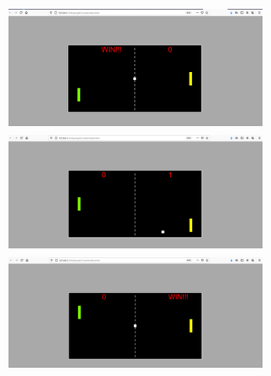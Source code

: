 ![Gra](https://github.com/EllwartDawid/projektowanie-serwisow-www-ellwart-185ic/blob/master/Lab4/ss/gra1.PNG)

![Gra](https://github.com/EllwartDawid/projektowanie-serwisow-www-ellwart-185ic/blob/master/Lab4/ss/gra2.PNG)

![Gra](https://github.com/EllwartDawid/projektowanie-serwisow-www-ellwart-185ic/blob/master/Lab4/ss/gra3.PNG)
